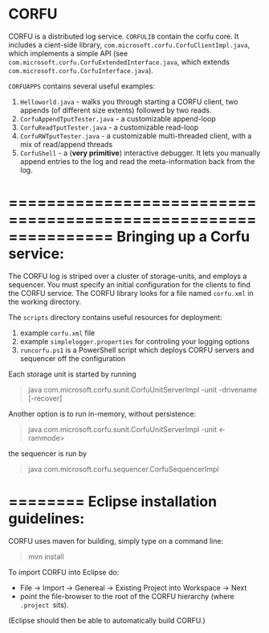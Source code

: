 CORFU
=====

CORFU is a distributed log service. `CORFULIB` contain the corfu core. It includes a cient-side library, `com.microsoft.corfu.CorfuClientImpl.java`, 
which implements a simple API (see `com.microsoft.corfu.CorfuExtendedInterface.java`, 
    which extends `com.microsoft.corfu.CorfuInterface.java`).

`CORFUAPPS` contains several useful examples:
1. `Helloworld.java`  - walks you through starting a CORFU client, two appends (of different size extents) followed by two reads. 
2. `CorfuAppendTputTester.java` - a customizable append-loop
3. `CorfuReadTputTester.java` - a customizable read-loop
4. `CorfuRWTputTester.java` - a customizable multi-threaded client, with a mix of read/append threads
5. `CorfuShell` - a (**very primitive**) interactive debugger. It lets you manually append entries to the log and read the meta-information back from the log.

=============================================================== 
Bringing up a Corfu service:
==============================================================

The CORFU log is striped over a cluster of storage-units, and employs a sequencer. You must specify an initial configuration for the clients to find the CORFU service. The CORFU library looks for a file named `corfu.xml` in the working directory.

The `scripts` directory contains useful resources for deployment:

1. example `corfu.xml` file
2. example `simplelogger.properties` for controling your logging options
3. `runcorfu.ps1` is a PowerShell script which deploys CORFU servers and sequencer off the configuration


Each storage unit is started by running

>    java com.microsoft.corfu.sunit.CorfuUnitServerImpl -unit <unit num> -drivename <drivename> [-recover]

Another option is to run in-memory, without persistence:

>	java com.microsoft.corfu.sunit.CorfuUnitServerImpl -unit <unit num> <-rammode>
       
the sequencer is run by

>	java com.microsoft.corfu.sequencer.CorfuSequencerImpl


========
Eclipse installation guidelines:    
================================================================
CORFU uses maven for building, simply type on a command line: 
> mvn install 

To import CORFU into Eclipse do:

- File -> Import -> Genereal -> Existing Project into Workspace -> Next
- point the file-browser to the root of the CORFU hierarchy (where `.project `sits).

(Eclipse should then be able to automatically build CORFU.)

